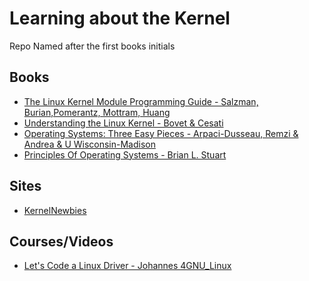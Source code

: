 # Learning about the Kernel
Repo Named after the first books initials 

## Books 
- [The Linux Kernel Module Programming Guide - Salzman, Burian,Pomerantz, Mottram, Huang](https://sysprog21.github.io)
- [Understanding the Linux Kernel - Bovet & Cesati]()
- [Operating Systems: Three Easy Pieces - Arpaci-Dusseau, Remzi & Andrea & U Wisconsin-Madison]()
- [Principles Of Operating Systems - Brian L. Stuart]()


## Sites
- [KernelNewbies]()

## Courses/Videos
- [Let's Code a Linux Driver - Johannes 4GNU_Linux](https://youtube.com/playlist?list=PLCGpd0Do5-I3b5TtyqeF1UdyD4C-S-dMa&si=uvqAif4xgEcGOnm5)
